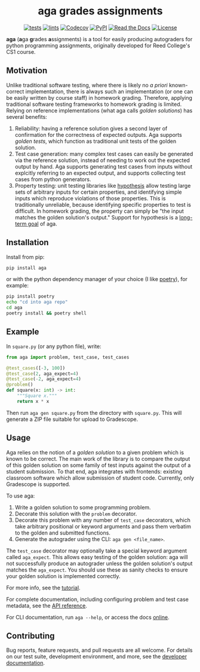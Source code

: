 <div align="center">

# aga grades assignments

[![tests](https://github.com/nihilistkitten/aga/workflows/tests/badge.svg)](https://github.com/nihilistkitten/aga/actions?workflow=tests)
[![lints](https://github.com/nihilistkitten/aga/workflows/lints/badge.svg)](https://github.com/nihilistkitten/aga/actions?workflow=lints)
[![Codecov](https://codecov.io/gh/nihilistkitten/aga/branch/main/graph/badge.svg)](https://codecov.io/gh/nihilistkitten/aga)
[![PyPI](https://img.shields.io/pypi/v/aga.svg)](https://pypi.org/project/aga/)
[![Read the Docs](https://readthedocs.org/projects/aga/badge/)](https://aga.readthedocs.io/)
[![License](https://img.shields.io/github/license/nihilistkitten/aga)](https://choosealicense.com/licenses/mit/)

</div>

**aga** (**a**ga **g**rades **a**ssignments) is a tool for easily producing autograders for python programming assignments, originally developed for Reed College's CS1 course.

## Motivation

Unlike traditional software testing, where there is likely no _a priori_ known-correct implementation, there is always such an implementation (or one can be easily written by course staff) in homework grading. Therefore, applying traditional software testing frameworks to homework grading is limited. Relying on reference implementations (what aga calls _golden solutions_) has several benefits:

1. Reliability: having a reference solution gives a second layer of confirmation for the correctness of expected outputs. Aga supports _golden tests_, which function as traditional unit tests of the golden solution.
2. Test case generation: many complex test cases can easily be generated via the reference solution, instead of needing to work out the expected output by hand. Aga supports generating test cases from inputs without explcitly referring to an expected output, and supports collecting test cases from python generators.
3. Property testing: unit testing libraries like [hypothesis](https://hypothesis.readthedocs.io) allow testing large sets of arbitrary inputs for certain properties, and identifying simple inputs which reproduce violations of those properties. This is traditionally unreliable, because identifying specific properties to test is difficult. In homework grading, the property can simply be "the input matches the golden solution's output." Support for hypothesis is a [long-term goal](https://github.com/nihilistkitten/aga/issues/32) of aga.

## Installation

Install from pip:

```bash
pip install aga
```

or with the python dependency manager of your choice (I like [poetry](https://github.com/python-poetry/poetry)), for example:

```bash
pip install poetry
echo "cd into aga repo"
cd aga
poetry install && poetry shell
```

## Example

In `square.py` (or any python file), write:

```python
from aga import problem, test_case, test_cases

@test_cases([-3, 100])
@test_case(2, aga_expect=4)
@test_case(-2, aga_expect=4)
@problem()
def square(x: int) -> int:
    """Square x."""
    return x * x
```

Then run `aga gen square.py` from the directory with `square.py`. This will generate a ZIP file suitable for upload to Gradescope.

## Usage

Aga relies on the notion of a _golden solution_ to a given problem which is known to be correct. The main work of the library is to compare the output of this golden solution on some family of test inputs against the output of a student submission. To that end, aga integrates with frontends: existing classroom software which allow submission of student code. Currently, only Gradescope is supported.

To use aga:

1. Write a golden solution to some programming problem.
2. Decorate this solution with the `problem` decorator.
3. Decorate this problem with any number of `test_case` decorators, which take arbitrary positional or keyword arguments and pass them verbatim to the golden and submitted functions.
4. Generate the autograder using the CLI: `aga gen <file_name>`.

The `test_case` decorator may optionally take a special keyword argument called `aga_expect`. This allows easy testing of the golden solution: aga will not successfully produce an autograder unless the golden solution's output matches the `aga_expect`. You should use these as sanity checks to ensure your golden solution is implemented correctly.

For more info, see the [tutorial](https://aga.readthedocs.io/en/stable/tutorial.html).

For complete documentation, including configuring problem and test case metadata, see the [API reference](https://aga.readthedocs.io/en/stable/reference.html).

For CLI documentation, run `aga --help`, or access the docs [online](https://aga.readthedocs.io/en/stable/cli.html).

## Contributing

Bug reports, feature requests, and pull requests are all welcome. For details on our test suite, development environment, and more, see the [developer documentation](https://aga.readthedocs.io/en/stable/development.html).

<!-- vim:set tw=0: -->
